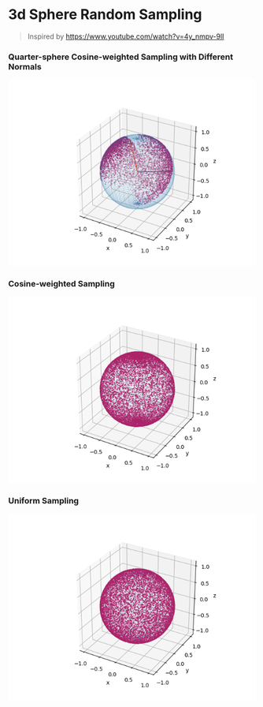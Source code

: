 # 3d Sphere Random Sampling

> Inspired by https://www.youtube.com/watch?v=4y_nmpv-9lI

### Quarter-sphere Cosine-weighted Sampling with Different Normals

![](readme_images/quarter_sphere_sampling_with_varying_normals.png)

### Cosine-weighted Sampling

![](readme_images/cosine_sphere.png)

### Uniform Sampling

![](readme_images/uniform_sphere.png)
